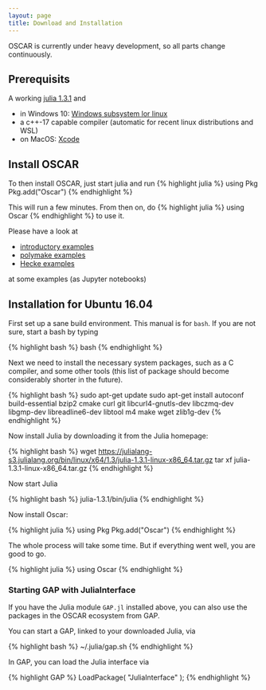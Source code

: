 ```yaml
---
layout: page
title: Download and Installation
---
```


OSCAR is currently under heavy development, so all parts
change continuously.

## Prerequisits

A working [julia 1.3.1](http://julialang.org/Download) and
 * in Windows 10: [Windows subsystem lor linux](https://docs.microsoft.com/en-us/windows/wsl/install-win10) 
 * a c++-17 capable compiler (automatic for recent linux distributions and WSL)
 * on MacOS: [Xcode](bla)


## Install OSCAR

To then install OSCAR, just start julia and run
{% highlight julia %}
  using Pkg
  Pkg.add("Oscar")
{% endhighlight %}

This will run a few minutes. From then on, do
{% highlight julia %}
  using Oscar
{% endhighlight %}
to use it.

Please have a look at 

  - [introductory examples](https://oscar.computeralgebra.de/example/)
  - [polymake examples](https://github.com/micjoswig/oscar-notebooks)
  - [Hecke examples](https://github.com/thofma/HeckeTutorials.jl)

at some examples (as Jupyter notebooks)

## Installation for Ubuntu 16.04

First set up a sane build environment. This manual is for `bash`. If you are not sure, start a bash by typing

{% highlight bash %}
bash
{% endhighlight %}

Next we need to install the necessary system packages, such as a C compiler,
and some other tools (this list of package should become considerably shorter
in the future).

{% highlight bash %}
sudo apt-get update
sudo apt-get install autoconf build-essential bzip2 cmake curl git libcurl4-gnutls-dev libczmq-dev libgmp-dev libreadline6-dev libtool m4 make wget zlib1g-dev
{% endhighlight %}

Now install Julia by downloading it from the Julia homepage:

{% highlight bash %}
wget https://julialang-s3.julialang.org/bin/linux/x64/1.3/julia-1.3.1-linux-x86_64.tar.gz
tar xf julia-1.3.1-linux-x86_64.tar.gz
{% endhighlight %}

Now start Julia

{% highlight bash %}
julia-1.3.1/bin/julia
{% endhighlight %}

Now install Oscar:

{% highlight julia %}
using Pkg
Pkg.add("Oscar")
{% endhighlight %}

The whole process will take some time. But if everything went well, you are
good to go.

{% highlight julia %}
using Oscar
{% endhighlight %}

### Starting GAP with JuliaInterface

If you have the Julia module `GAP.jl` installed above, you can also use the packages in the OSCAR ecosystem from GAP.

You can start a GAP, linked to your downloaded Julia, via

{% highlight bash %}
~/.julia/gap.sh
{% endhighlight %}

In GAP, you can load the Julia interface via

{% highlight GAP %}
LoadPackage( "JuliaInterface" );
{% endhighlight %}

